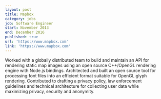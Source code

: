 ```yaml
---
layout: post
title: Mapbox
category: jobs
job: Software Engineer
start: November 2013
end: December 2016
published: true
url: 'https://www.mapbox.com'
link: 'https://www.mapbox.com'
---
```


Worked with a globally distributed team to build and maintain an API for rendering static map images using an open source C++/OpenGL rendering engine with Node.js bindings. Architected and built an open source tool for processing font files into an efficient format suitable for OpenGL glyph rendering. Contributed to drafting a privacy policy, law enforcement guidelines and technical architecture for collecting user data while maximizing privacy, security and anonymity.
